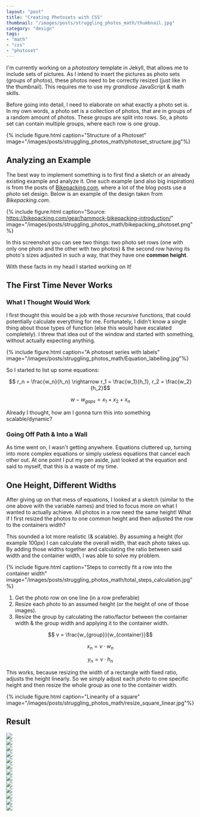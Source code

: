```yaml
---
layout: "post"
title: "Creating Photosets with CSS"
thumbnail: "/images/posts/struggling_photos_math/thumbnail.jpg"
category: "design"
tags:
- "math"
- "css"
- "photoset"
---
```


I'm currently working on a *photostory* template in Jekyll, that allows me to include sets of pictures. As I intend to insert the pictures as photo sets (groups of photos), these photos need to be correctly resized (just like in the thumbnail). This requires me to use my *grandiose* JavaScript & math skills.

<!--more-->

Before going into detail, I need to elaborate on what exactly a photo set is. In my own words, a <span class="green">photo set</span> is a collection of <span class="blue">photos</span>, that are in <span class="red">groups</span> of a random amount of photos. These groups are split into <span class="red">rows</span>. So, a photo set can contain multiple groups, where each row is one group.

{% include figure.html caption="Structure of a Photoset" image="/images/posts/struggling_photos_math/photoset_structure.jpg"%}


## Analyzing an Example

The best way to implement something is to first find a sketch or an already existing example and analyze it. One such example (and also big inspiration) is from the posts of [Bikepacking.com](https://bikepacking.com/), where a lot of the blog posts use a photo set design. Below is an example of the design taken from *Bikepacking.com*.

{% include figure.html caption="Source: https://bikepacking.com/gear/hammock-bikepacking-introduction/" image="/images/posts/struggling_photos_math/bikepacking_photoset.png"%}

In this screenshot you can see two things: two photo set rows (one with only one photo and the other with two photos) & the second row having its photo's sizes adjusted in such a way, that they have one **common height**.

With these facts in my head I started working on it!

## The First Time Never Works

### What I Thought Would Work

I first thought this would be a job with those *recursive* functions, that could potentially calculate everything for me. Fortunately, I didn't know a single thing about those types of function (else this would have escalated completely). I threw that idea out of the window and started with something, without actually expecting anything.

{% include figure.html caption="A photoset series with labels" image="/images/posts/struggling_photos_math/Equation_labelling.jpg"%}

So I started to list up some equations:

$$ r_n = \frac{w_n}{h_n} \rightarrow r_1 = \frac{w_1}{h_1}, r_2 = \frac{w_2}{h_2}$$

$$ w - w_{gaps} = x_1 + x_2 + x_n$$

Already I thought, how am I gonna turn this into something scalable/dynamic?

### Going Off Path & Into a Wall

As time went on, I wasn't getting anywhere. Equations cluttered up, turning into more complex equations or simply useless equations that cancel each other out. At one point I put my pen aside, just looked at the equation and said to myself, that this is a waste of my time.


## One Height, Different Widths

After giving up on that mess of equations, I looked at a sketch (similar to the one above with the variable names) and tried to focus more on what I wanted to actually achieve. All photos in a row need the same height! What if I first resized the photos to one common height and then adjusted the row to the containers width?

This sounded a lot more realistic (& scalable). By assuming a height (for example $100px$) I can calculate the overall width, that each photo takes up. By adding those widths together and calculating the ratio between said width and the container width, I was able to solve my problem.

{% include figure.html caption="Steps to correctly fit a row into the container width" image="/images/posts/struggling_photos_math/total_steps_calculation.jpg"%}

1. Get the photo row on one line (in a row preferable)
2. Resize each photo to an assumed height (or the height of one of those images).
3. Resize the group by calculating the ratio/factor between the container width & the group width and applying it to the container width.

$$ v = \frac{w_{group}}{w_{container}}$$

$$ x_{n} = v \cdot w_{n}$$

$$ y_{n} = v \cdot h_{n}$$

This works, because resizing the width of a rectangle with fixed ratio, adjusts the height linearly. So we simply adjust each photo to one specific height and then resize the whole group as one to the container width.

{% include figure.html caption="Linearity of a square" image="/images/posts/struggling_photos_math/resize_square_linear.jpg"%}

## Result

<section class="photoset">
  <div class="photoset-row">
    <div class="photoset-item">
      <img src="https://live.staticflickr.com/65535/49821498171_0912afaa82_b.jpg">
    </div>
    <div class="photoset-item">
      <img src="https://live.staticflickr.com/65535/48731428377_433d03ef9b_b.jpg">
    </div>
    <div class="photoset-item">
      <img src="https://live.staticflickr.com/65535/49821812942_9f1f74db83_b.jpg">
    </div>
  </div>
  <div class="photoset-row">
    <div class="photoset-item">
      <img src="https://live.staticflickr.com/65535/48730919858_46a88e497f_b.jpg">
    </div>
    <div class="photoset-item">
      <img src="https://live.staticflickr.com/65535/49820960158_3989d497e8_b.jpg">
    </div>
  </div>
  <div class="photoset-row">
    <div class="photoset-item">
      <img src="https://live.staticflickr.com/65535/49821498171_0912afaa82_b.jpg">
    </div>
    <div class="photoset-item">
      <img src="https://live.staticflickr.com/65535/48731428377_433d03ef9b_b.jpg">
    </div>
    <div class="photoset-item">
      <img src="https://live.staticflickr.com/65535/49821812942_9f1f74db83_b.jpg">
    </div>
  </div>
  <div class="photoset-row">
    <div class="photoset-item">
      <img src="https://live.staticflickr.com/65535/49821498171_0912afaa82_b.jpg">
    </div>
    <div class="photoset-item">
      <img src="https://live.staticflickr.com/65535/48731428377_433d03ef9b_b.jpg">
    </div>
    <div class="photoset-item">
      <img src="https://live.staticflickr.com/65535/49821812942_9f1f74db83_b.jpg">
    </div>
    <div class="photoset-item">
      <img src="https://live.staticflickr.com/65535/48730919858_46a88e497f_b.jpg">
    </div>
    <div class="photoset-item">
      <img src="https://live.staticflickr.com/65535/49820960158_3989d497e8_b.jpg">
    </div>
  </div>
</section>
